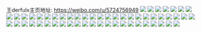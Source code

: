 王derfulx主页地址: https://weibo.com/u/5724756949 
![](https://wx4.sinaimg.cn/mw2000/006fquNvly1h9dyb9wesrj30u0140wlw.jpg) 
![](https://wx4.sinaimg.cn/mw2000/006fquNvly1h9dyb8bihoj30u0140dpo.jpg) 
![](https://wx4.sinaimg.cn/mw2000/006fquNvly1h9dyb0rsmej30u016wakt.jpg) 
![](https://wx4.sinaimg.cn/mw2000/006fquNvgy1h94uhyrb2yj30u0140aj4.jpg) 
![](https://wx4.sinaimg.cn/mw2000/006fquNvgy1h94ui0i4evj30u0140jyw.jpg) 
![](https://wx4.sinaimg.cn/mw2000/006fquNvgy1h81i8v59inj31400u0wod.jpg) 
![](https://wx4.sinaimg.cn/mw2000/006fquNvgy1h7r3ai15wmj30u01jo48k.jpg) 
![](https://wx4.sinaimg.cn/mw2000/006fquNvgy1h7r3ahdxx4j30u0140wlx.jpg) 
![](https://wx4.sinaimg.cn/mw2000/006fquNvgy1h7r3b4131dj30u01407c6.jpg) 
![](https://wx4.sinaimg.cn/mw2000/006fquNvgy1h7fn9ro6bwj30tj14xmyg.jpg) 
![](https://wx4.sinaimg.cn/mw2000/006fquNvgy1h7fna324alj30n01dsab2.jpg) 
![](https://wx4.sinaimg.cn/mw2000/006fquNvgy1h7bk21bogxj30u01hcanb.jpg) 
![](https://wx4.sinaimg.cn/mw2000/006fquNvgy1h79q837ktlj30u01417fw.jpg) 
![](https://wx4.sinaimg.cn/mw2000/006fquNvgy1h79q86t10aj317t0u0q5v.jpg) 
![](https://wx4.sinaimg.cn/mw2000/006fquNvgy1h6sa0yfg0gj30u0140qhz.jpg) 
![](https://wx4.sinaimg.cn/mw2000/006fquNvgy1h6sa0xtb4aj30u0140gs1.jpg) 
![](https://wx4.sinaimg.cn/mw2000/006fquNvgy1h6sa0xddjnj30u0141gta.jpg) 
![](https://wx4.sinaimg.cn/mw2000/006fquNvgy1h6q77l33kyj32c034zhdv.jpg) 
![](https://wx4.sinaimg.cn/mw2000/006fquNvgy1h67e3twjt8j31740o9doe.jpg) 
![](https://wx4.sinaimg.cn/mw2000/006fquNvgy1h67kp94wjmj30u0140n49.jpg) 
![](https://wx4.sinaimg.cn/mw2000/006fquNvgy1h67e3ugu70j30u01400za.jpg) 
![](https://wx4.sinaimg.cn/mw2000/006fquNvgy1h630jqlkxbj30u032oav7.jpg) 
![](https://wx4.sinaimg.cn/mw2000/006fquNvgy1h630jrfek8j30sj13uguf.jpg) 
![](https://wx4.sinaimg.cn/mw2000/006fquNvgy1h630jpf3xnj31400u0dn8.jpg) 
![](https://wx4.sinaimg.cn/mw2000/006fquNvgy1h630jvqzf3j30u0190wro.jpg) 
![](https://wx4.sinaimg.cn/mw2000/006fquNvgy1h630jtlkmcj31400u0437.jpg) 
![](https://wx4.sinaimg.cn/mw2000/006fquNvly1h5m2m4u5vwj30u013v7ck.jpg) 
![](https://wx4.sinaimg.cn/mw2000/006fquNvly1h5m2llkbwjj30u0140gvd.jpg) 
![](https://wx4.sinaimg.cn/mw2000/006fquNvly1h5m2m55o2aj30u01400zo.jpg) 
![](https://wx4.sinaimg.cn/mw2000/006fquNvly1h5i7xv1vkpj32c0340hdt.jpg) 
![](https://wx4.sinaimg.cn/mw2000/006fquNvly1h58o1lsjmxj32ai33r1kz.jpg) 
![](https://wx4.sinaimg.cn/mw2000/006fquNvly1h54g6emg7oj30n01dsk3x.jpg) 
![](https://wx4.sinaimg.cn/mw2000/006fquNvly1h542378kmej31c92dsu0x.jpg) 
![](https://wx4.sinaimg.cn/mw2000/006fquNvly1h54230qpkrj317j23k4px.jpg) 
![](https://wx4.sinaimg.cn/mw2000/006fquNvly1h5433ufeg4j31kr1jzx4t.jpg) 
![](https://wx4.sinaimg.cn/mw2000/006fquNvly1h551qrctxtj31c92dsx5r.jpg) 
![](https://wx4.sinaimg.cn/mw2000/006fquNvly1h4xax0nh4vj31sc2dsqv6.jpg) 
![](https://wx4.sinaimg.cn/mw2000/006fquNvly1h4xao3bxryj320w35sx6s.jpg) 
![](https://wx4.sinaimg.cn/mw2000/006fquNvly1h4xb0zwaw8j320835oqv6.jpg) 
![](https://wx4.sinaimg.cn/mw2000/006fquNvly1h4xax1f9frj30yi0qjwj2.jpg) 
![](https://wx4.sinaimg.cn/mw2000/006fquNvly1h4xaotc8odj31mj2d74qp.jpg) 
![](https://wx4.sinaimg.cn/mw2000/006fquNvly1h4nq5mw98qj30u01hc18m.jpg) 
![](https://wx4.sinaimg.cn/mw2000/006fquNvgy1h4mohcbwmoj30u0140ajn.jpg) 
![](https://wx4.sinaimg.cn/mw2000/006fquNvgy1h4lcb8fzcbj30xc4zc4qr.jpg) 
![](https://wx4.sinaimg.cn/mw2000/006fquNvgy1h4l8sl37tfj30n2340e4w.jpg) 
![](https://wx4.sinaimg.cn/mw2000/006fquNvgy1h4lcbb7j3xj30uk53cx6r.jpg) 
![](https://wx4.sinaimg.cn/mw2000/006fquNvgy1h4l8s318dwj30uk87ex6s.jpg) 
![](https://wx4.sinaimg.cn/mw2000/006fquNvgy1h4lcbdryr6j30xc4o4hdu.jpg) 
![](https://wx4.sinaimg.cn/mw2000/006fquNvgy1h4lcb4w8x3j30uk5nn1l0.jpg) 
![](https://wx4.sinaimg.cn/mw2000/006fquNvgy1h4l8s6j34hj30uk55w1kz.jpg) 
![](https://wx4.sinaimg.cn/mw2000/006fquNvgy1h4lcbhamajj30uk5q9x6s.jpg) 
![](https://wx4.sinaimg.cn/mw2000/006fquNvgy1h4iv3n2ficj31mo2687wi.jpg) 
![](https://wx4.sinaimg.cn/mw2000/006fquNvgy1h4iv3od2m6j31kw16o7wh.jpg) 
![](https://wx4.sinaimg.cn/mw2000/006fquNvgy1h4ivai8w39j30n014q7jk.jpg) 
![](https://wx4.sinaimg.cn/mw2000/006fquNvly1h4c5mz40itj329l30tqv5.jpg) 
